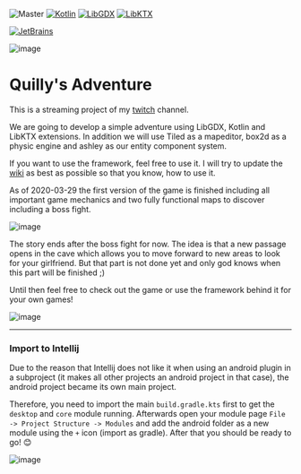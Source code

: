 ![Master](https://github.com/Quillraven/Quilly-s-Adventure/workflows/Master/badge.svg)
[![Kotlin](https://img.shields.io/badge/kotlin-1.3.71-red.svg)](http://kotlinlang.org/)
[![LibGDX](https://img.shields.io/badge/libgdx-1.9.10-blue.svg)](https://libgdx.badlogicgames.com/)
[![LibKTX](https://img.shields.io/badge/libktx-1.9.10--SNAPSHOT-orange.svg)](https://libktx.github.io/)

[![JetBrains](https://upload.wikimedia.org/wikipedia/commons/thumb/1/1a/JetBrains_Logo_2016.svg/100px-JetBrains_Logo_2016.svg.png)](https://www.jetbrains.com/?from=QuillyJumper)

![image](https://user-images.githubusercontent.com/93260/77850937-2a9b9200-71d6-11ea-9517-29f7c7d9a276.png)

# Quilly's Adventure

This is a streaming project of my [twitch](twitch.tv/quillraven) channel.

We are going to develop a simple adventure using LibGDX, Kotlin and LibKTX extensions.
In addition we will use Tiled as a mapeditor, box2d as a physic engine and ashley as our entity component system.

If you want to use the framework, feel free to use it. I will try to update the [wiki](https://github.com/Quillraven/QuillyJumper/wiki) as best as possible so that you know, how to use it.

As of 2020-03-29 the first version of the game is finished including all important game mechanics and two
fully functional maps to discover including a boss fight.

![image](https://user-images.githubusercontent.com/93260/77850959-528af580-71d6-11ea-8b4e-20fadddb6053.png)

The story ends after the boss fight for now. The idea is that a new passage opens in the cave which allows you to
move forward to new areas to look for your girlfriend. But that part is not done yet and only god knows when this
part will be finished ;)

Until then feel free to check out the game or use the framework behind it for your own games!

![image](https://user-images.githubusercontent.com/93260/77850983-764e3b80-71d6-11ea-8f14-27e9c596cda4.png)

---

### Import to Intellij

Due to the reason that Intellij does not like it when using an android plugin in a subproject (it makes all other projects an android project in that case), the android project became its own main project.

Therefore, you need to import the main `build.gradle.kts` first to get the `desktop` and `core` module running.
Afterwards open your module page `File -> Project Structure -> Modules` and add the android folder as a new module using the `+` icon (import as gradle). 
After that you should be ready to go! 😊

![image](https://user-images.githubusercontent.com/93260/77858359-55e8a600-7203-11ea-848c-39f90af4e4a6.png)
